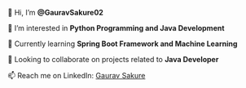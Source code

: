 👋 Hi, I’m **@GauravSakure02**

👀 I’m interested in **Python Programming and Java Development**

🌱 Currently learning **Spring Boot Framework and Machine Learning**

💼 Looking to collaborate on projects related to **Java Developer**

📫 Reach me on LinkedIn: [Gaurav Sakure](https://www.linkedin.com/in/gauravsakure2002/)




